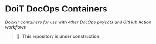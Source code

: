 # DoiT DocOps Containers

_Docker containers for use with other DocOps projects and GitHub Action
workflows_

> 🚧&nbsp;&nbsp;**This repository is under construction**
